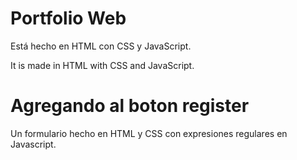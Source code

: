# Portfolio Web
Está hecho en HTML con CSS y JavaScript.
 
It is made in HTML with CSS and JavaScript.

# Agregando al boton register
Un formulario hecho en HTML y CSS con expresiones regulares en Javascript.
